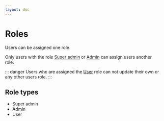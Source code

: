 ```yaml
---
layout: doc
---
```


# Roles

Users can be assigned one role.

Only users with the role [Super admin](#super-admin) or [Admin](#admin) can assign users another role.

::: danger
Users who are assigned the [User](#user) role can not update their own or any other users role.
:::

## Role types

- Super admin
- Admin
- User
